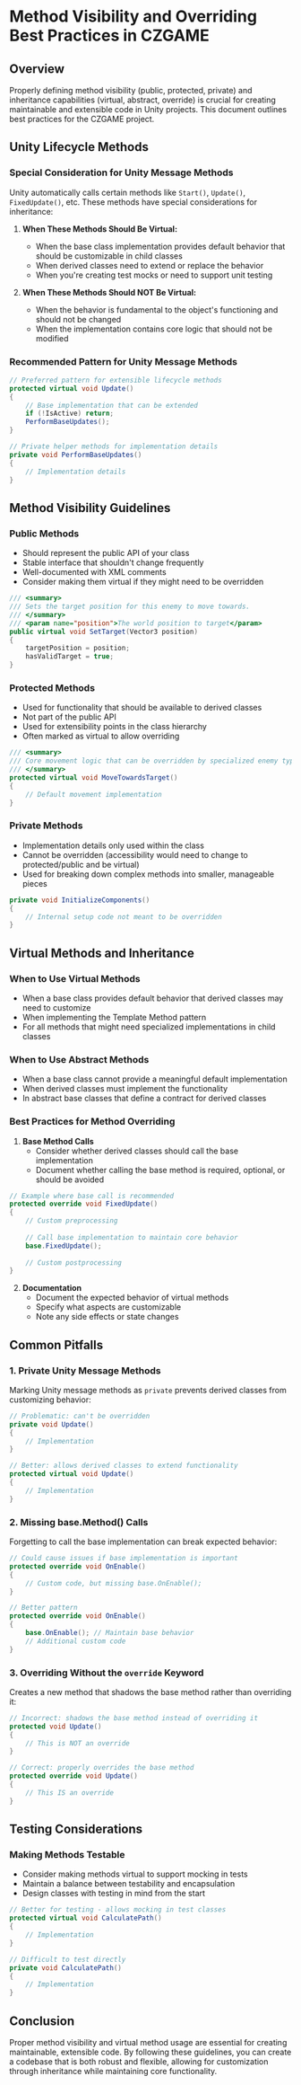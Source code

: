 # Method Visibility and Overriding Best Practices in CZGAME

## Overview
Properly defining method visibility (public, protected, private) and inheritance capabilities (virtual, abstract, override) is crucial for creating maintainable and extensible code in Unity projects. This document outlines best practices for the CZGAME project.

## Unity Lifecycle Methods

### Special Consideration for Unity Message Methods
Unity automatically calls certain methods like `Start()`, `Update()`, `FixedUpdate()`, etc. These methods have special considerations for inheritance:

1. **When These Methods Should Be Virtual:**
   - When the base class implementation provides default behavior that should be customizable in child classes
   - When derived classes need to extend or replace the behavior
   - When you're creating test mocks or need to support unit testing

2. **When These Methods Should NOT Be Virtual:**
   - When the behavior is fundamental to the object's functioning and should not be changed
   - When the implementation contains core logic that should not be modified

### Recommended Pattern for Unity Message Methods

```csharp
// Preferred pattern for extensible lifecycle methods
protected virtual void Update()
{
    // Base implementation that can be extended
    if (!IsActive) return;
    PerformBaseUpdates();
}

// Private helper methods for implementation details
private void PerformBaseUpdates()
{
    // Implementation details
}
```

## Method Visibility Guidelines

### Public Methods
- Should represent the public API of your class
- Stable interface that shouldn't change frequently
- Well-documented with XML comments
- Consider making them virtual if they might need to be overridden

```csharp
/// <summary>
/// Sets the target position for this enemy to move towards.
/// </summary>
/// <param name="position">The world position to target</param>
public virtual void SetTarget(Vector3 position)
{
    targetPosition = position;
    hasValidTarget = true;
}
```

### Protected Methods
- Used for functionality that should be available to derived classes
- Not part of the public API
- Used for extensibility points in the class hierarchy
- Often marked as virtual to allow overriding

```csharp
/// <summary>
/// Core movement logic that can be overridden by specialized enemy types.
/// </summary>
protected virtual void MoveTowardsTarget()
{
    // Default movement implementation
}
```

### Private Methods
- Implementation details only used within the class
- Cannot be overridden (accessibility would need to change to protected/public and be virtual)
- Used for breaking down complex methods into smaller, manageable pieces

```csharp
private void InitializeComponents()
{
    // Internal setup code not meant to be overridden
}
```

## Virtual Methods and Inheritance

### When to Use Virtual Methods
- When a base class provides default behavior that derived classes may need to customize
- When implementing the Template Method pattern
- For all methods that might need specialized implementations in child classes

### When to Use Abstract Methods
- When a base class cannot provide a meaningful default implementation
- When derived classes must implement the functionality
- In abstract base classes that define a contract for derived classes

### Best Practices for Method Overriding

1. **Base Method Calls**
   - Consider whether derived classes should call the base implementation
   - Document whether calling the base method is required, optional, or should be avoided

```csharp
// Example where base call is recommended
protected override void FixedUpdate()
{
    // Custom preprocessing
    
    // Call base implementation to maintain core behavior
    base.FixedUpdate();
    
    // Custom postprocessing
}
```

2. **Documentation**
   - Document the expected behavior of virtual methods
   - Specify what aspects are customizable
   - Note any side effects or state changes

## Common Pitfalls

### 1. Private Unity Message Methods
Marking Unity message methods as `private` prevents derived classes from customizing behavior:

```csharp
// Problematic: can't be overridden
private void Update() 
{ 
    // Implementation
}

// Better: allows derived classes to extend functionality
protected virtual void Update() 
{ 
    // Implementation
}
```

### 2. Missing base.Method() Calls
Forgetting to call the base implementation can break expected behavior:

```csharp
// Could cause issues if base implementation is important
protected override void OnEnable()
{
    // Custom code, but missing base.OnEnable();
}

// Better pattern
protected override void OnEnable()
{
    base.OnEnable(); // Maintain base behavior
    // Additional custom code
}
```

### 3. Overriding Without the `override` Keyword
Creates a new method that shadows the base method rather than overriding it:

```csharp
// Incorrect: shadows the base method instead of overriding it
protected void Update() 
{
    // This is NOT an override
}

// Correct: properly overrides the base method
protected override void Update() 
{
    // This IS an override
}
```

## Testing Considerations

### Making Methods Testable
- Consider making methods virtual to support mocking in tests
- Maintain a balance between testability and encapsulation
- Design classes with testing in mind from the start

```csharp
// Better for testing - allows mocking in test classes
protected virtual void CalculatePath() 
{
    // Implementation
}

// Difficult to test directly
private void CalculatePath() 
{
    // Implementation
}
```

## Conclusion
Proper method visibility and virtual method usage are essential for creating maintainable, extensible code. By following these guidelines, you can create a codebase that is both robust and flexible, allowing for customization through inheritance while maintaining core functionality. 